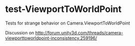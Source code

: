 test-ViewportToWorldPoint
=========================

Tests for strange behavior on Camera.ViewportToWorldPoint

Discussion on http://forum.unity3d.com/threads/camera-viewporttoworldpoint-inconsistency.259196/

